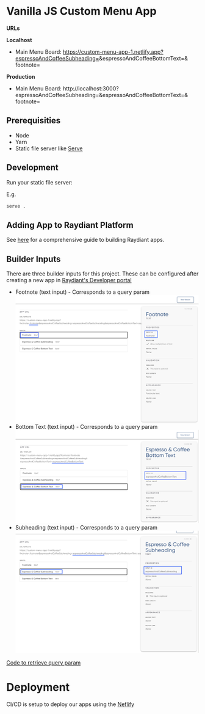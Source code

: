 # Vanilla JS Custom Menu App

**URLs**

**Localhost**

- Main Menu Board: https://custom-menu-app-1.netlify.app?espressoAndCoffeeSubheading=<espressoAndCoffeeSubheading>&espressoAndCoffeeBottomText=<espressoAndCoffeeBottomText>&
  footnote=<footnote>

**Production**

- Main Menu Board: http://localhost:3000?espressoAndCoffeeSubheading=<espressoAndCoffeeSubheading>&espressoAndCoffeeBottomText=<espressoAndCoffeeBottomText>&
  footnote=<footnote>

## Prerequisities

- Node
- Yarn
- Static file server like [Serve](https://www.npmjs.com/package/serve)

## Development

Run your static file server:

E.g.

```bash
serve .
```

## Adding App to Raydiant Platform

See [here](https://raydiant.notion.site/How-do-I-develop-an-app-487d7064eeec402fb7d376a5f6e6eed9) for a comprehensive guide to building Raydiant apps.

## Builder Inputs

There are three builder inputs for this project. These can be configured after creating a new app in [Raydiant's Developer portal](https://developers.raydiant.com/)

- Footnote (text input) - Corresponds to a query param
  ![Footnote](footnote-builder-input.png)
- Bottom Text (text input) - Corresponds to a query param
  ![Bottom Text](espresso-and-coffee-bottom-text-builder-input.png)
- Subheading (text input) - Corresponds to a query param
  ![Subheading](espresso-and-coffee-subheading-builder-input.png)

[Code to retrieve query param](https://github.com/mirainc/custom-menu-samples/blob/8ae608baa41ffefbfc8cc63d0f0abc8011f97726/vanilla-js/js/scripts.js#L84-L88)

# Deployment

CI/CD is setup to deploy our apps using the [Neflify](https://www.netlify.com/)
